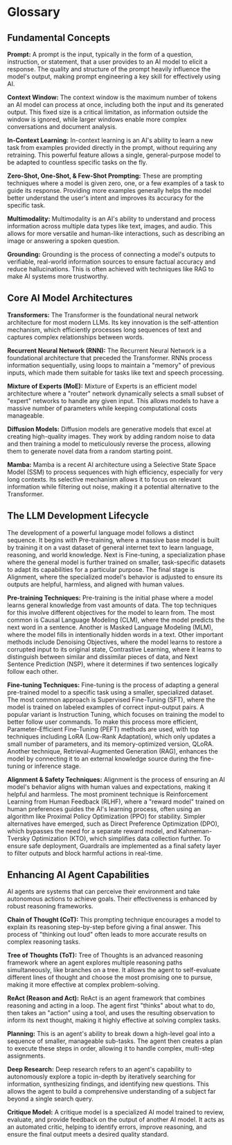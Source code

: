 # Glossary

## Fundamental Concepts

**Prompt:** A prompt is the input, typically in the form of a question, instruction, or statement, that a user provides to an AI model to elicit a response. The quality and structure of the prompt heavily influence the model's output, making prompt engineering a key skill for effectively using AI.

**Context Window:** The context window is the maximum number of tokens an AI model can process at once, including both the input and its generated output. This fixed size is a critical limitation, as information outside the window is ignored, while larger windows enable more complex conversations and document analysis.

**In-Context Learning:** In-context learning is an AI's ability to learn a new task from examples provided directly in the prompt, without requiring any retraining. This powerful feature allows a single, general-purpose model to be adapted to countless specific tasks on the fly.

**Zero-Shot, One-Shot, & Few-Shot Prompting:** These are prompting techniques where a model is given zero, one, or a few examples of a task to guide its response. Providing more examples generally helps the model better understand the user's intent and improves its accuracy for the specific task.

**Multimodality:** Multimodality is an AI's ability to understand and process information across multiple data types like text, images, and audio. This allows for more versatile and human-like interactions, such as describing an image or answering a spoken question.

**Grounding:** Grounding is the process of connecting a model's outputs to verifiable, real-world information sources to ensure factual accuracy and reduce hallucinations. This is often achieved with techniques like RAG to make AI systems more trustworthy.

## Core AI Model Architectures

**Transformers:** The Transformer is the foundational neural network architecture for most modern LLMs. Its key innovation is the self-attention mechanism, which efficiently processes long sequences of text and captures complex relationships between words.

**Recurrent Neural Network (RNN):** The Recurrent Neural Network is a foundational architecture that preceded the Transformer. RNNs process information sequentially, using loops to maintain a "memory" of previous inputs, which made them suitable for tasks like text and speech processing.

**Mixture of Experts (MoE):** Mixture of Experts is an efficient model architecture where a "router" network dynamically selects a small subset of "expert" networks to handle any given input. This allows models to have a massive number of parameters while keeping computational costs manageable.

**Diffusion Models:** Diffusion models are generative models that excel at creating high-quality images. They work by adding random noise to data and then training a model to meticulously reverse the process, allowing them to generate novel data from a random starting point.

**Mamba:** Mamba is a recent AI architecture using a Selective State Space Model (SSM) to process sequences with high efficiency, especially for very long contexts. Its selective mechanism allows it to focus on relevant information while filtering out noise, making it a potential alternative to the Transformer.

## The LLM Development Lifecycle

The development of a powerful language model follows a distinct sequence. It begins with Pre-training, where a massive base model is built by training it on a vast dataset of general internet text to learn language, reasoning, and world knowledge. Next is Fine-tuning, a specialization phase where the general model is further trained on smaller, task-specific datasets to adapt its capabilities for a particular purpose. The final stage is Alignment, where the specialized model's behavior is adjusted to ensure its outputs are helpful, harmless, and aligned with human values.

**Pre-training Techniques:** Pre-training is the initial phase where a model learns general knowledge from vast amounts of data. The top techniques for this involve different objectives for the model to learn from. The most common is Causal Language Modeling (CLM), where the model predicts the next word in a sentence. Another is Masked Language Modeling (MLM), where the model fills in intentionally hidden words in a text. Other important methods include Denoising Objectives, where the model learns to restore a corrupted input to its original state, Contrastive Learning, where it learns to distinguish between similar and dissimilar pieces of data, and Next Sentence Prediction (NSP), where it determines if two sentences logically follow each other.

**Fine-tuning Techniques:** Fine-tuning is the process of adapting a general pre-trained model to a specific task using a smaller, specialized dataset. The most common approach is Supervised Fine-Tuning (SFT), where the model is trained on labeled examples of correct input-output pairs. A popular variant is Instruction Tuning, which focuses on training the model to better follow user commands. To make this process more efficient, Parameter-Efficient Fine-Tuning (PEFT) methods are used, with top techniques including LoRA (Low-Rank Adaptation), which only updates a small number of parameters, and its memory-optimized version, QLoRA. Another technique, Retrieval-Augmented Generation (RAG), enhances the model by connecting it to an external knowledge source during the fine-tuning or inference stage.

**Alignment & Safety Techniques:** Alignment is the process of ensuring an AI model's behavior aligns with human values and expectations, making it helpful and harmless. The most prominent technique is Reinforcement Learning from Human Feedback (RLHF), where a "reward model" trained on human preferences guides the AI's learning process, often using an algorithm like Proximal Policy Optimization (PPO) for stability. Simpler alternatives have emerged, such as Direct Preference Optimization (DPO), which bypasses the need for a separate reward model, and Kahneman-Tversky Optimization (KTO), which simplifies data collection further. To ensure safe deployment, Guardrails are implemented as a final safety layer to filter outputs and block harmful actions in real-time.

## Enhancing AI Agent Capabilities

AI agents are systems that can perceive their environment and take autonomous actions to achieve goals. Their effectiveness is enhanced by robust reasoning frameworks.

**Chain of Thought (CoT):** This prompting technique encourages a model to explain its reasoning step-by-step before giving a final answer. This process of "thinking out loud" often leads to more accurate results on complex reasoning tasks.

**Tree of Thoughts (ToT):** Tree of Thoughts is an advanced reasoning framework where an agent explores multiple reasoning paths simultaneously, like branches on a tree. It allows the agent to self-evaluate different lines of thought and choose the most promising one to pursue, making it more effective at complex problem-solving.

**ReAct (Reason and Act):** ReAct is an agent framework that combines reasoning and acting in a loop. The agent first "thinks" about what to do, then takes an "action" using a tool, and uses the resulting observation to inform its next thought, making it highly effective at solving complex tasks.

**Planning:** This is an agent's ability to break down a high-level goal into a sequence of smaller, manageable sub-tasks. The agent then creates a plan to execute these steps in order, allowing it to handle complex, multi-step assignments.

**Deep Research:** Deep research refers to an agent's capability to autonomously explore a topic in-depth by iteratively searching for information, synthesizing findings, and identifying new questions. This allows the agent to build a comprehensive understanding of a subject far beyond a single search query.

**Critique Model:** A critique model is a specialized AI model trained to review, evaluate, and provide feedback on the output of another AI model. It acts as an automated critic, helping to identify errors, improve reasoning, and ensure the final output meets a desired quality standard.
